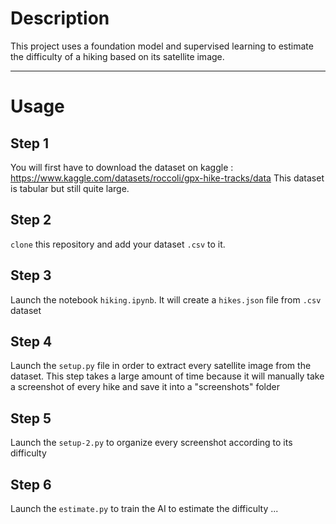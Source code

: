 # Description

This project uses a foundation model and supervised learning to estimate the difficulty of a hiking based on its satellite image.

***

# Usage

## Step 1

You will first have to download the dataset on kaggle : https://www.kaggle.com/datasets/roccoli/gpx-hike-tracks/data
This dataset is tabular but still quite large.

## Step 2

`clone` this repository and add your dataset `.csv` to it. 

## Step 3

Launch the notebook `hiking.ipynb`. It will create a `hikes.json` file from `.csv` dataset

## Step 4

Launch the `setup.py` file in order to extract every satellite image from the dataset.
This step takes a large amount of time because it will manually take a screenshot of every hike and save it into a "screenshots" folder

## Step 5

Launch the `setup-2.py` to organize every screenshot according to its difficulty

## Step 6

Launch the `estimate.py` to train the AI to estimate the difficulty ...
